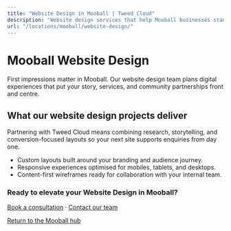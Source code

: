 ```yaml
---
title: "Website Design in Mooball | Tweed Cloud"
description: "Website design services that help Mooball businesses stand out online."
url: "/locations/mooball/website-design/"
---
```


# Mooball Website Design

First impressions matter in Mooball. Our website design team plans digital experiences that put your story, services, and community partnerships front and centre.

## What our website design projects deliver

Partnering with Tweed Cloud means combining research, storytelling, and conversion-focused layouts so your next site supports enquiries from day one.

- Custom layouts built around your branding and audience journey.
- Responsive experiences optimised for mobiles, tablets, and desktops.
- Content-first wireframes ready for collaboration with your internal team.

### Ready to elevate your Website Design in Mooball?

[Book a consultation](/consultation/) · [Contact our team](/contact/)

[Return to the Mooball hub](/locations/mooball/)
